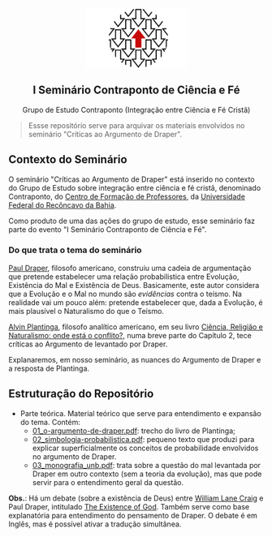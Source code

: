 <p align="center">
 <img width="200px" src="img/logo_contraponto.svg" align="center" alt="Contraponto" />
 <h2 align="center"> I Seminário Contraponto de Ciência e Fé</h2>
 <p align="center">Grupo de Estudo Contraponto (Integração entre Ciência e Fé Cristã)</p>
</p> 

> Essse repositório serve para arquivar os materiais envolvidos no seminário "Críticas ao Argumento de Draper".

## Contexto do Seminário

O seminário "Críticas ao Argumento de Draper" está inserido no contexto do Grupo de Estudo sobre integração entre ciência e fé cristã, denominado Contraponto, do [Centro de Formação de Professores][CFP], da [Universidade Federal do Recôncavo da Bahia][UFRB].

Como produto de uma das ações do grupo de estudo, esse seminário faz parte do evento "I Seminário Contraponto de Ciência e Fé".

### Do que trata o tema do seminário

[Paul Draper][DRAP], filosofo americano, construiu uma cadeia de argumentação que pretende estabelecer uma relação probabilistica entre Evolução, Existência do Mal e Existência de Deus.
Basicamente, este autor considera que a Evolução e o Mal no mundo são _evidências_ contra o teísmo.
Na realidade vai um pouco além: pretende estabelecer que, dada a Evolução, é mais plausível o Naturalismo do que o Teísmo.

[Alvin Plantinga][AP], filosofo analítico americano, em seu livro [Ciência, Religião e Naturalismo: onde está o conflito?][CRN], numa breve parte do Capítulo 2, tece críticas ao Argumento de levantado por Draper.

Explanaremos, em nosso seminário, as nuances do Argumento de Draper e a resposta de Plantinga.

[CRN]:  https://www.cristaosnaciencia.org.br/produto/ciencia-religiao-e-naturalismo/
[AP]:   https://pt.wikipedia.org/wiki/Alvin_Plantinga
[CFP]:  https://www.ufrb.edu.br/cfp/
[UFRB]: https://www.ufrb.edu.br/portal/
[DRAP]: https://pt.wikipedia.org/wiki/Paul_Draper

## Estruturação do Repositório

- Parte teórica. Material teórico que serve para entendimento e expansão do tema. Contém:
    + [01_o-argumento-de-draper.pdf](https://icaro-freire.github.io/2020_seminario_contraponto/01_o-argumento-de-draper.pdf): trecho do livro de Plantinga;
    + [02_simbologia-probabilistica.pdf](https://icaro-freire.github.io/2020_seminario_contraponto/02_simbologia-probabilistica.pdf): pequeno texto que produzi para explicar superficialmente os conceitos de probabilidade envolvidos no argumento de Draper. 
    + [03_monografia_unb.pdf](https://icaro-freire.github.io/2020_seminario_contraponto/03_monografia_unb.pdf): trata sobre a questão do mal levantada por Draper em outro contexto (sem a teoria da evolução), mas que pode servir para o entendimento geral da questão.

**Obs.**: Há um debate (sobre a existência de Deus) entre [William Lane Craig][CRAIG] e Paul Draper, intitulado [The Existence of God][DEB]. 
Também serve como base explanatória para entendimento do pensamento de Draper.
O debate é em Inglês, mas é possível ativar a tradução simultânea. 

[CRAIG]: https://pt.wikipedia.org/wiki/William_Lane_Craig
[DEB]: https://youtu.be/lK3jVNbG2-s
